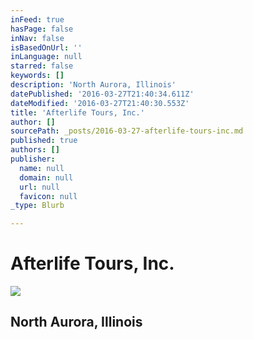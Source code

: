 ```yaml
---
inFeed: true
hasPage: false
inNav: false
isBasedOnUrl: ''
inLanguage: null
starred: false
keywords: []
description: 'North Aurora, Illinois'
datePublished: '2016-03-27T21:40:34.611Z'
dateModified: '2016-03-27T21:40:30.553Z'
title: 'Afterlife Tours, Inc.'
author: []
sourcePath: _posts/2016-03-27-afterlife-tours-inc.md
published: true
authors: []
publisher:
  name: null
  domain: null
  url: null
  favicon: null
_type: Blurb

---
```

# Afterlife Tours, Inc.
![](https://s3-us-west-2.amazonaws.com/the-grid-img/p/08321f0004e8b8766503292706887f1534490383.jpg)

## North Aurora, Illinois